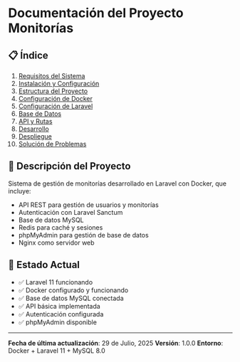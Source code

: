 # Documentación del Proyecto Monitorías

## 📋 Índice

1. [Requisitos del Sistema](#requisitos-del-sistema)
2. [Instalación y Configuración](#instalación-y-configuración)
3. [Estructura del Proyecto](#estructura-del-proyecto)
4. [Configuración de Docker](#configuración-de-docker)
5. [Configuración de Laravel](#configuración-de-laravel)
6. [Base de Datos](#base-de-datos)
7. [API y Rutas](#api-y-rutas)
8. [Desarrollo](#desarrollo)
9. [Despliegue](#despliegue)
10. [Solución de Problemas](#solución-de-problemas)

## 🎯 Descripción del Proyecto

Sistema de gestión de monitorías desarrollado en Laravel con Docker, que incluye:

-   API REST para gestión de usuarios y monitorías
-   Autenticación con Laravel Sanctum
-   Base de datos MySQL
-   Redis para caché y sesiones
-   phpMyAdmin para gestión de base de datos
-   Nginx como servidor web

## 🚀 Estado Actual

-   ✅ Laravel 11 funcionando
-   ✅ Docker configurado y funcionando
-   ✅ Base de datos MySQL conectada
-   ✅ API básica implementada
-   ✅ Autenticación configurada
-   ✅ phpMyAdmin disponible

---

**Fecha de última actualización**: 29 de Julio, 2025
**Versión**: 1.0.0
**Entorno**: Docker + Laravel 11 + MySQL 8.0

